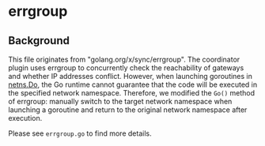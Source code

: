 # errgroup

## Background

This file originates from "golang.org/x/sync/errgroup". The coordinator plugin uses errgroup to concurrently check the reachability of gateways and whether IP addresses conflict.
However, when launching goroutines in [netns.Do]("github.com/containernetworking/plugins/pkg/ns"), the Go runtime cannot guarantee that the code will be executed in the specified 
network namespace. Therefore, we modified the `Go()` method of errgroup: manually switch to the target network namespace when launching a goroutine and return to the original network 
namespace after execution.

Please see `errgroup.go` to find more details.
